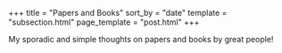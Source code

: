 +++
title = "Papers and Books"
sort_by = "date"
template = "subsection.html"
page_template = "post.html"
+++

My sporadic and simple thoughts on papers and books by great people!
